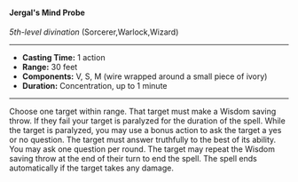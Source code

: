 #### Jergal's Mind Probe
*5th-level divination* (Sorcerer,Warlock,Wizard)
___
- **Casting Time:** 1 action
- **Range:** 30 feet
- **Components:** V, S, M (wire wrapped around a small piece of ivory)
- **Duration:** Concentration, up to 1 minute
---
Choose one target within range. That target must
make a Wisdom saving throw. If they fail your
target is paralyzed for the duration of the spell.
While the target is paralyzed, you may use a bonus
action to ask the target a yes or no question. The
target must answer truthfully to the best of its
ability. You may ask one question per round. The
target may repeat the Wisdom saving throw at the
end of their turn to end the spell. The spell ends
automatically if the target takes any damage.
